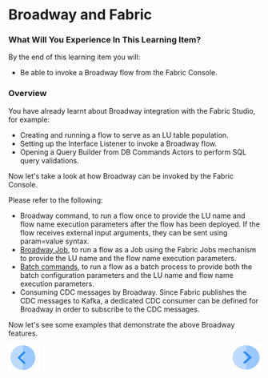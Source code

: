 # Broadway and Fabric

### What Will You Experience In This Learning Item?

By the end of this learning item you will:

- Be able to invoke a Broadway flow from the Fabric Console.



### Overview

You have already learnt about Broadway integration with the Fabric Studio, for example:
* Creating and running a flow to serve as an LU table population.
* Setting up the Interface Listener to invoke a Broadway flow.
* Opening a Query Builder from DB Commands Actors to perform SQL query validations.

Now let's take a look at how Broadway can be invoked by the Fabric Console. 

Please refer to the following:

* Broadway command, to run a flow once to provide the LU name and flow name execution parameters after the flow has been deployed. If the flow receives external input arguments, they can be sent using param=value syntax. 
* [Broadway Job](/articles/20_jobs_and_batch_services/05_create_a_new_broadway_job.md), to run a flow as a Job using the Fabric Jobs mechanism to provide the LU name and the flow name execution parameters.
* [Batch commands](/articles/20_jobs_and_batch_services/15_batch_broadway_commands.md), to run a flow as a batch process to provide both the batch configuration parameters and the LU name and flow name execution parameters.
* Consuming CDC messages by Broadway. Since Fabric publishes the CDC messages to Kafka, a dedicated CDC consumer can be defined for Broadway in order to subscribe to the CDC messages.



Now let's see some examples that demonstrate the above Broadway features.



[![Previous](/articles/images/Previous.png)](19_broadway_addl_features_exercise_solution.md)[<img align="right" width="60" height="54" src="/articles/images/Next.png">](21_broadway_and_fabric_example.md)
